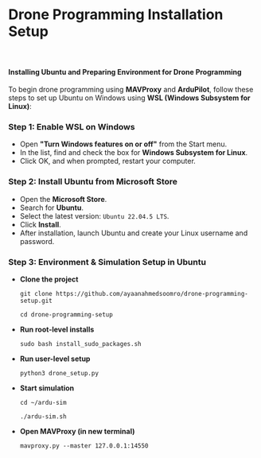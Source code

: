 <h1>Drone Programming Installation Setup</h1>
<br>
<h4>Installing Ubuntu and Preparing Environment for Drone Programming</h4>
<p>To begin drone programming using <strong>MAVProxy</strong> and <strong>ArduPilot</strong>, follow these steps to set up Ubuntu on Windows using <strong>WSL (Windows Subsystem for Linux)</strong>:</p>

<h3>Step 1: Enable WSL on Windows</h3>
<ul>
  <li>Open <strong>"Turn Windows features on or off"</strong> from the Start menu.</li>
  <li>In the list, find and check the box for <strong>Windows Subsystem for Linux</strong>.</li>
  <li>Click OK, and when prompted, restart your computer.</li>
</ul>

<h3>Step 2: Install Ubuntu from Microsoft Store</h3>
<ul>
  <li>Open the <strong>Microsoft Store</strong>.</li>
  <li>Search for <strong>Ubuntu</strong>.</li>
  <li>Select the latest version: <code>Ubuntu 22.04.5 LTS</code>.</li>
  <li>Click <strong>Install</strong>.</li>
  <li>After installation, launch Ubuntu and create your Linux username and password.</li>
</ul>

<h3>Step 3: Environment & Simulation Setup in Ubuntu</h3>
<ul>
  <li><strong>Clone the project</strong>
    <pre><code>git clone https://github.com/ayaanahmedsoomro/drone-programming-setup.git</code></pre>
    <pre><code>cd drone-programming-setup</code></pre>
  </li>
  <li><strong>Run root-level installs</strong>
    <pre><code>sudo bash install_sudo_packages.sh</code></pre>
  </li>
  <li><strong>Run user-level setup</strong>
    <pre><code>python3 drone_setup.py</code></pre>
  </li>
  <li><strong>Start simulation</strong>
    <pre><code>cd ~/ardu-sim</code></pre>
    <pre><code>./ardu-sim.sh</code></pre>
  </li>
  <li><strong>Open MAVProxy (in new terminal)</strong>
    <pre><code>mavproxy.py --master 127.0.0.1:14550</code></pre>
  </li>
</ul>
